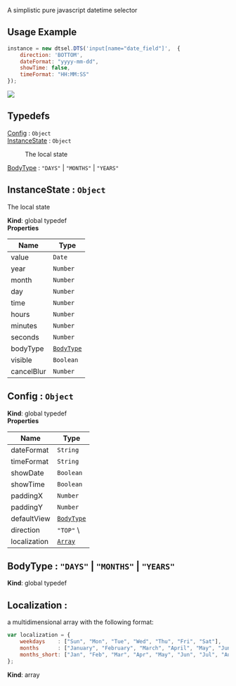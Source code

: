 A simplistic pure javascript datetime selector


## Usage Example

```js
instance = new dtsel.DTS('input[name="date_field"]',  {
    direction: 'BOTTOM',
    dateFormat: "yyyy-mm-dd",
    showTime: false,
    timeFormat: "HH:MM:SS"
});
```
![](https://i.imgur.com/DeYesl9.jpg)


## Typedefs

<dl>
<dt><a href="#Config">Config</a> : <code>Object</code></dt>
<dd></dd>
<dt><a href="#InstanceState">InstanceState</a> : <code>Object</code></dt>
<dd><p>The local state</p>
</dd>
<dt><a href="#BodyType">BodyType</a> : <code>&quot;DAYS&quot;</code> | <code>&quot;MONTHS&quot;</code> | <code>&quot;YEARS&quot;</code></dt>
<dd></dd>
</dl>

<a name="InstanceState"></a>

## InstanceState : <code>Object</code>
The local state

**Kind**: global typedef  
**Properties**

| Name | Type |
| --- | --- |
| value | <code>Date</code> | 
| year | <code>Number</code> | 
| month | <code>Number</code> | 
| day | <code>Number</code> | 
| time | <code>Number</code> | 
| hours | <code>Number</code> | 
| minutes | <code>Number</code> | 
| seconds | <code>Number</code> | 
| bodyType | [<code>BodyType</code>](#BodyType) | 
| visible | <code>Boolean</code> | 
| cancelBlur | <code>Number</code> | 

<a name="Config"></a>

## Config : <code>Object</code>
**Kind**: global typedef  
**Properties**

| Name         | Type                                |
|--------------|-------------------------------------|
| dateFormat   | <code>String</code>                 | 
| timeFormat   | <code>String</code>                 | 
| showDate     | <code>Boolean</code>                | 
| showTime     | <code>Boolean</code>                | 
| paddingX     | <code>Number</code>                 | 
| paddingY     | <code>Number</code>                 | 
| defaultView  | [<code>BodyType</code>](#BodyType)  | 
| direction    | <code>&quot;TOP&quot;</code> \      | <code>&quot;BOTTOM&quot;</code> | 
| localization | [<code>Array</code>](#localization) | 


<a name="BodyType"></a>

## BodyType : <code>&quot;DAYS&quot;</code> \| <code>&quot;MONTHS&quot;</code> \| <code>&quot;YEARS&quot;</code>
**Kind**: global typedef  

<a name="localization"></a>

## Localization : 
a multidimensional array with the following format:

```js
var localization = {
	weekdays    : ["Sun", "Mon", "Tue", "Wed", "Thu", "Fri", "Sat"],
	months      : ["January", "February", "March", "April", "May", "June", "July", "August", "September", "October", "November", "December"],
	months_short: ["Jan", "Feb", "Mar", "Apr", "May", "Jun", "Jul", "Aug", "Sep", "Oct", "Nov", "December"]
};
```

**Kind**: array